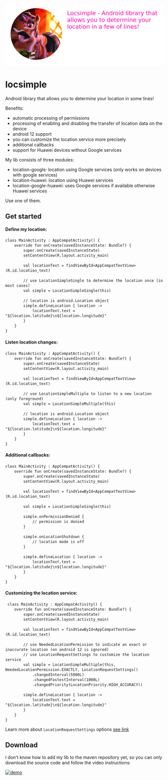 ![locsimple](https://github.com/evitwilly/locsimple/blob/master/assets/logo.png)

# locsimple

Android library that allows you to determine your location in some lines!

Benefits:
- automatic processing of permissions
- processing of enabling and disabling the transfer of location data on the device
- android 12 support
- you can customize the location service more precisely
- additional callbacks
- support for Huawei devices without Google services

My lib consists of three modules:
- location-google: location using Google services (only works on devices with google services)
- location-huawei: location using Huawei services
- location-google-huawei: uses Google services if available otherwise Huawei services

Use one of them.

## Get started

#### Define my location:

    class MainActivity : AppCompatActivity() {
        override fun onCreate(savedInstanceState: Bundle?) {
            super.onCreate(savedInstanceState)
            setContentView(R.layout.activity_main)

            val locationText = findViewById<AppCompatTextView>(R.id.location_text)

            // use LocationSimpleSingle to determine the location once (in most cases)
            val simple = LocationSimpleSingle(this)
            
            // location is android.Location object
            simple.defineLocation { location ->
                locationText.text = "${location.latitude}\n${location.longitude}"
            }
        }
    }

#### Listen location changes:

    class MainActivity : AppCompatActivity() {
        override fun onCreate(savedInstanceState: Bundle?) {
            super.onCreate(savedInstanceState)
            setContentView(R.layout.activity_main)

            val locationText = findViewById<AppCompatTextView>(R.id.location_text)
            
            // use LocationSimpleMultiple to listen to a new location (only foreground)
            val simple = LocationSimpleMultiple(this)
            
            // location is android.Location object
            simple.defineLocation { location ->
                locationText.text = "${location.latitude}\n${location.longitude}"
            }
        }
    }

#### Additional callbacks:

    class MainActivity : AppCompatActivity() {
        override fun onCreate(savedInstanceState: Bundle?) {
            super.onCreate(savedInstanceState)
            setContentView(R.layout.activity_main)

            val locationText = findViewById<AppCompatTextView>(R.id.location_text)

            val simple = LocationSimpleSingle(this)

            simple.onPermissionDenied { 
                // permission is denied
            }

            simple.onLocationShutdown { 
                // location mode is off
            }

            simple.defineLocation { location ->
                locationText.text = "${location.latitude}\n${location.longitude}"
            }
        }
    }


#### Customizing the location service:

     class MainActivity : AppCompatActivity() {
        override fun onCreate(savedInstanceState: Bundle?) {
            super.onCreate(savedInstanceState)
            setContentView(R.layout.activity_main)

            val locationText = findViewById<AppCompatTextView>(R.id.location_text)

            // use NeededLocationPermission to indicate an exact or inaccurate location (on android 12 is ignored)
            // use LocationRequestSettings to customize the location service
            val simple = LocationSimpleMultiple(this, NeededLocationPermission.EXACTLY, LocationRequestSettings()
                .changedInterval(5000L)
                .changedFastestInterval(1000L)
                .changedPriority(LocationPriority.HIGH_ACCURACY))

            simple.defineLocation { location ->
                locationText.text = "${location.latitude}\n${location.longitude}"
            }
        }
    }


Learn more about <code>LocationRequestSettings</code> options <a href="https://developer.android.com/training/location/change-location-settings">see link</a>

## Download

I don't know how to add my lib to the maven repository yet, so you can only download the source code and follow the video instructions:

[![demo](https://img.youtube.com/vi/y5Cgzd7hink/0.jpg)](https://www.youtube.com/watch?v=y5Cgzd7hink)

